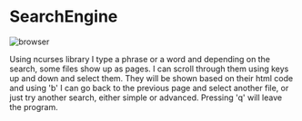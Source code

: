 # SearchEngine

![browser](https://user-images.githubusercontent.com/94062909/227738040-548ab777-d769-4d65-9a70-c2a736dc9a26.gif)


Using ncurses library I type a phrase or a word and depending on the search, some files show up as pages. I can scroll through them using keys up and down
and select them. They will be shown based on their html code and using 'b' I can go back to the previous page and select another file, or just try another search, either simple
or advanced. Pressing 'q' will leave the program.
